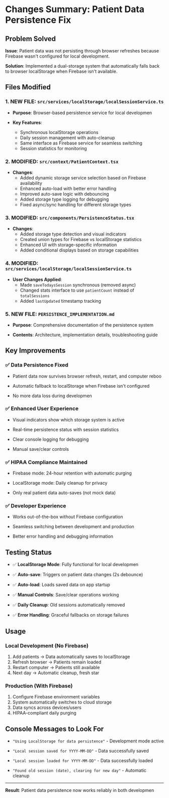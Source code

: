 
# Changes Summary: Patient Data Persistence Fix

## Problem Solved

**Issue**: Patient data was not persisting through browser refreshes because
Firebase wasn't configured for local development.

**Solution**: Implemented a dual-storage system that automatically falls back
to browser localStorage when Firebase isn't available.

## Files Modified

### 1. **NEW FILE**: `src/services/localStorage/localSessionService.ts`

- **Purpose**: Browser-based persistence service for local developmen

- **Key Features**:
  - Synchronous localStorage operations
  - Daily session management with auto-cleanup
  - Same interface as Firebase service for seamless switching
  - Session statistics for monitoring

### 2. **MODIFIED**: `src/context/PatientContext.tsx`

- **Changes**:
  - Added dynamic storage service selection based on Firebase availability
  - Enhanced auto-load with better error handling
  - Improved auto-save logic with debouncing
  - Added storage type logging for debugging
  - Fixed async/sync handling for different storage types

### 3. **MODIFIED**: `src/components/PersistenceStatus.tsx`

- **Changes**:
  - Added storage type detection and visual indicators
  - Created union types for Firebase vs localStorage statistics
  - Enhanced UI with storage-specific information
  - Added conditional displays based on storage capabilities

### 4. **MODIFIED**: `src/services/localStorage/localSessionService.ts`

- **User Changes Applied**:
  - Made `saveTodaysSession` synchronous (removed async)
  - Changed stats interface to use `patientCount` instead of `totalSessions`
  - Added `lastUpdated` timestamp tracking

### 5. **NEW FILE**: `PERSISTENCE_IMPLEMENTATION.md`

- **Purpose**: Comprehensive documentation of the persistence system

- **Contents**: Architecture, implementation details, troubleshooting guide

## Key Improvements

### ✅ **Data Persistence Fixed**

- Patient data now survives browser refresh, restart, and computer reboo

- Automatic fallback to localStorage when Firebase isn't configured

- No more data loss during developmen

### ✅ **Enhanced User Experience**

- Visual indicators show which storage system is active

- Real-time persistence status with session statistics

- Clear console logging for debugging

- Manual save/clear controls

### ✅ **HIPAA Compliance Maintained**

- Firebase mode: 24-hour retention with automatic purging

- LocalStorage mode: Daily cleanup for privacy

- Only real patient data auto-saves (not mock data)

### ✅ **Developer Experience**

- Works out-of-the-box without Firebase configuration

- Seamless switching between development and production

- Better error handling and debugging information

## Testing Status

- ✅ **LocalStorage Mode**: Fully functional for local developmen

- ✅ **Auto-save**: Triggers on patient data changes (2s debounce)

- ✅ **Auto-load**: Loads saved data on app startup

- ✅ **Manual Controls**: Save/clear operations working

- ✅ **Daily Cleanup**: Old sessions automatically removed

- ✅ **Error Handling**: Graceful fallbacks on storage failures

## Usage

### **Local Development** (No Firebase)

1. Add patients → Data automatically saves to localStorage
2. Refresh browser → Patients remain loaded
3. Restart computer → Patients still available
4. Next day → Automatic cleanup, fresh star

### **Production** (With Firebase)

1. Configure Firebase environment variables
2. System automatically switches to cloud storage
3. Data syncs across devices/users
4. HIPAA-compliant daily purging

## Console Messages to Look For

- `"Using LocalStorage for data persistence"` - Development mode active

- `"Local session saved for YYYY-MM-DD"` - Data successfully saved

- `"Local session loaded for YYYY-MM-DD"` - Data successfully loaded

- `"Found old session (date), clearing for new day"` - Automatic cleanup

---

**Result**: Patient data persistence now works reliably in both developmen
